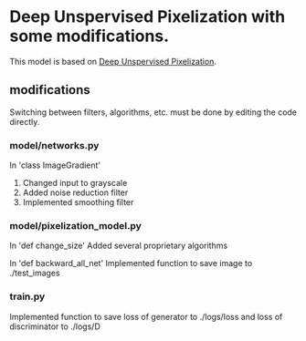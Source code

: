 # Deep Unspervised Pixelization with some modifications.
This model is based on [Deep Unspervised Pixelization](https://github.com/csqiangwen/Deep-Unsupervised-Pixelization).
## modifications
Switching between filters, algorithms, etc. must be done by editing the code directly.
### model/networks.py
In 'class ImageGradient'
1. Changed input to grayscale
2. Added noise reduction filter
3. Implemented smoothing filter

### model/pixelization_model.py
In 'def change_size'
Added several proprietary algorithms

In 'def backward_all_net'
Implemented function to save image to ./test_images

### train.py
Implemented function to save loss of generator to ./logs/loss and loss of discriminator to ./logs/D
